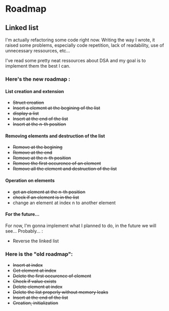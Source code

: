 # Roadmap
## Linked list 

I'm actually refactoring some code right now. Writing the way I wrote, it raised some problems, especially code repetition, lack of readability, use of unnecessary ressources, etc... 

I've read some pretty neat ressources about DSA and my goal is to implement them the best I can. 

### Here's the new roadmap : 
#### List creation and extension
* ~~Struct creation~~
* ~~Insert a element at the begining of the list~~
* ~~display a list~~
* ~~Insert at the end of the list~~
* ~~Insert at the n-th position~~

#### Removing elements and destruction of the list
* ~~Remove at the begining~~
* ~~Remove at the end~~
* ~~Remove at the n-th position~~ 
* ~~Remove the first occurence of an element~~
* ~~Remove all the element and destruction of the list~~

#### Operation on elements
* ~~get an element at the n-th position~~
* ~~check if an element is in the list~~
* change an element at index n to another element


#### For the future...
For now, I'm gonna implement what I planned to do, in the future we will see...
Probably... :
* Reverse the linked list

### Here is the "old roadmap":

* ~~Insert at index~~
* ~~Get element at index~~
* ~~Delete the first occurence of element~~
* ~~Check if value exists~~
* ~~Delete element at index~~
* ~~Delete the list properly without memory leaks~~
* ~~Insert at the end of the list~~
* ~~Creation, initialization~~